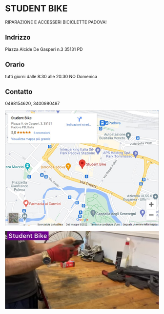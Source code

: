 # STUDENT BIKE 


RIPARAZIONE E ACCESSERI BICICLETTE PADOVA!


## Indrizzo
Piazza Alcide De Gasperi n.3 35131 PD


## Orario
tutti giorni dalle 8:30 alle 20:30 NO Domenica


## Contatto
0498154620, 3400980497


![address](map.jpg)


[![come si cambia camera d'area](video1.jpeg)](https://www.youtube.com/watch?v=RwD9H7xPb9c) 


